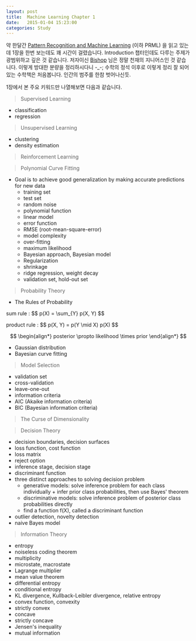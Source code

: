 ```yaml
---
layout: post
title:  Machine Learning Chapter 1
date:   2015-01-04 15:23:00
categories: Study
---
```


약 한달간 [Pattern Recognition and Machine Learning] (이하 PRML) 을 읽고 있는데 1장을 한번 보는데도 꽤 시간이 걸렸습니다.
Introduction 챕터인데도 다루는 주제가 광범위하고 깊은 것 같습니다. 저자이신 [Bishop] 님은 정말 천재의 지니어스인 것 같습니다.
이렇게 방대한 분량을 정리하시다니 -_-; 수학의 정석 이후로 이렇게 정리 잘 되어있는 수학책은 처음봅니다. 인간의 범주를 한참 벗어나신듯.

1장에서 본 주요 키워드만 나열해보면 다음과 같습니다.

> Supervised Learning

  - classification
  - regression
  
> Unsupervised Learning

  - clustering
  - density estimation
  
> Reinforcement Learning

> Polynomial Curve Fitting

* Goal is to achieve good generalization by making accurate predictions for new data
  - training set
  - test set
  - random noise
  - polynomial function
  - linear model
  - error function
  - RMSE (root-mean-square-error)
  - model complexity
  - over-fitting
  - maximum likelihood
  - Bayesian approach, Bayesian model
  - Regularization
  - shrinkage
  - ridge regression, weight decay
  - validation set, hold-out set

> Probability Theory

 * The Rules of Probability

sum rule
: \$$ p(X) = \sum_{Y} p(X, Y) $$

product rule
: \$$ p(X, Y) = p(Y \mid X) p(X) $$

$$
\begin{align*}
 posterior \propto likelihood \times prior
\end{align*}
$$

 * Gaussian distribution
 * Bayesian curve fitting

> Model Selection

 * validation set
 * cross-validation
 * leave-one-out
 * information criteria
 * AIC (Akaike information criteria)
 * BIC (Bayesian information criteria)

> The Curse of Dimensionality

> Decision Theory

 * decision boundaries, decision surfaces
 * loss function, cost function
 * loss matrix
 * reject option
 * inference stage, decision stage
 * discriminant function
 * three distinct approaches to solving decision problem
   - generative models: solve inference problem for each class individually + infer prior class probabilities, then use Bayes' theorem
   - discriminative models: solve inference problem of posterior class probabilities directly
   - find a function f(X), called a discriminant function
 * outlier detection, novelty detection
 * naive Bayes model
 
> Information Theory
 
 * entropy
 * noiseless coding theorem
 * multiplicity
 * microstate, macrostate
 * Lagrange multiplier
 * mean value theorem
 * differential entropy
 * conditional entropy
 * KL divergence, Kullback-Leibler divergence, relative entropy
 * convex function, convexity
 * strictly convex
 * concave
 * strictly concave
 * Jensen's inequality
 * mutual information

[Pattern Recognition and Machine Learning]: http://www.amazon.com/Pattern-Recognition-Learning-Information-Statistics/dp/0387310738
[Bishop]: http://en.wikipedia.org/wiki/Christopher_Bishop